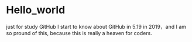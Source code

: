 # Hello_world
just for study GitHub
I start to know about GitHub in 5.19 in 2019，and I am so pround of this, because this is really a heaven for coders. 
